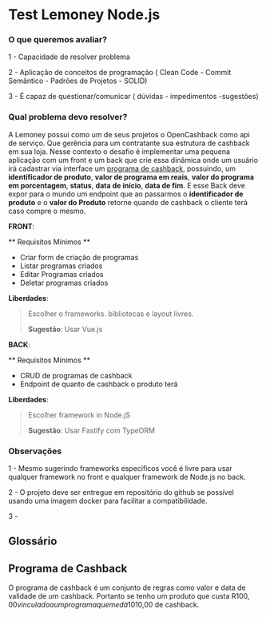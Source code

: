 # Test Lemoney Node.js 

### O que queremos avaliar? 

1 - Capacidade de resolver problema 

2 - Aplicação de conceitos de programação ( Clean Code - Commit Semântico - Padrões de Projetos - SOLID)

3 - É capaz de questionar/comunicar ( dúvidas - impedimentos -sugestões)


### Qual problema devo resolver?

A Lemoney possui como um de seus projetos o OpenCashback como api de serviço. Que gerência para um contratante sua estrutura de cashback em sua loja. Nesse contexto o desafio é implementar uma pequena aplicação com um front e um back que crie essa dinâmica onde um usuário irá cadastrar via interface um [programa de cashback](#programa-de-cashback), possuindo, um **identificador de produto**, **valor de programa em reais**, **valor do programa em porcentagem**, **status**, **data de início**, **data de fim**. E esse Back deve expor para o mundo um endpoint que ao passarmos o **identificador de produto** e o **valor do Produto** retorne quando de cashback o cliente terá caso compre o mesmo. 

**FRONT**: 

** Requisitos Mínimos **

+ Criar form de criação de programas
+ Listar programas criados 
+ Editar Programas criados
+ Deletar programas criados 

**Liberdades**:

> Escolher o frameworks. bibliotecas e layout livres.
>
> __Sugestão__: Usar Vue.js



**BACK**:

** Requisitos Mínimos **

 + CRUD de programas de cashback
 + Endpoint de quanto de cashback o produto terá

 **Liberdades**: 
> Escolher framework in Node.jS
>
> __Sugestão__: Usar  Fastify com TypeORM


### Observações 

1 - Mesmo sugerindo frameworks específicos você é livre para usar qualquer framework no front e qualquer framework de Node.js no back.  

2  - O projeto deve ser entregue em repositório do github se possível usando uma imagem docker para facilitar a compatibilidade.

3 - 

 ## Glossário 

 ## Programa de Cashback

 O programa de cashback é um conjunto de regras como valor e data de validade de um cashback. Portanto se tenho um produto que custa R$100,00 vinculado a um programa que me dá 10% de cashback. No final terei um retorno de R$10,00 de cashback.

